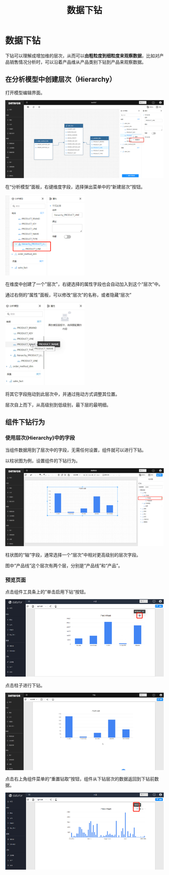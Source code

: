 ﻿---
id: kzt-jmgnjs
title: 数据下钻
sidebar_position: 50
---
# 数据下钻

下钻可以理解成增加维的层次，从而可以**由粗粒度到细粒度来观察数据**，比如对产品销售情况分析时，可以沿着产品维从产品类别下钻到产品来观察数据。

## 在分析模型中创建层次（Hierarchy）

打开模型编辑界面。

<div align="left"><img src="../../static/img/datafor/analysis/image-20220216210845133.png" alt="image-20220216210845133"/></div>

在“分析模型”面板，右键维度字段，选择弹出菜单中的“新建层次”按钮。

<div align="left"><img src="../../static/img/datafor/analysis/image-20220216211034542.png" alt="image-20220216211034542"width="50%" /></div>

在维度中创建了一个"层次"，右键选择的属性字段也会自动加入到这个“层次”中。

通过右侧的“属性”面板，可以修改“层次”的名称，或者隐藏“层次”

<div align="left"><img src="../../static/img/datafor/analysis/5eg58-tv0fi.gif" alt="5eg58-tv0fi"width="50%" /></div>


将其它字段拖动到此层次中，并通过拖动方式调整其位置。

层次自上而下，从高级别到低级别，最下层的最明细。

## 组件下钻行为

### 使用层次(Hierarchy)中的字段

当组件数据用到了层次中的字段，无需任何设置，组件就可以进行下钻。

以柱状图为例，设置组件的下钻行为。

![image-20220216212422093](../../static/img/datafor/analysis/image-20220216212422093-1680501090453-1.png)


柱状图的“轴”字段，通常选择一个“层次”中相对更高级别的层次字段。

图中“产品线”这个层次有两个层，分别是“产品线”和“产品”。

### 预览页面

点击组件工具条上的”单击启用下钻“按钮。

![1680500977836](../../static/img/datafor/analysis/1680500977836.png)


点击柱子进行下钻。

![2x9xr-j8cv9](../../static/img/datafor/analysis/2x9xr-j8cv9-1680501090454-2.gif)

点击右上角组件菜单的“重置钻取”按钮，组件从下钻层次的数据返回到下钻前数据。

![1680501060617(1)](../../static/img/datafor/analysis/1680501060617(1).png)

